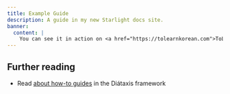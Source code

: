 ```yaml
---
title: Example Guide
description: A guide in my new Starlight docs site.
banner:
  content: |
    You can see it in action on <a href="https://tolearnkorean.com">ToLearnKorean.com</a>!
---
```



## Further reading

- Read [about how-to guides](https://diataxis.fr/how-to-guides/) in the Diátaxis framework
